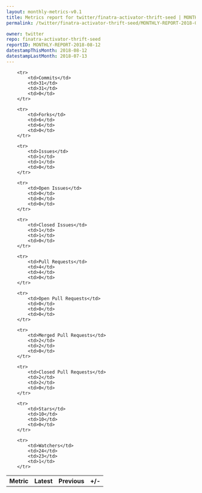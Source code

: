 ```yaml
---
layout: monthly-metrics-v0.1
title: Metrics report for twitter/finatra-activator-thrift-seed | MONTHLY-REPORT-2018-08-12 | 2018-08-12
permalink: /twitter/finatra-activator-thrift-seed/MONTHLY-REPORT-2018-08-12/

owner: twitter
repo: finatra-activator-thrift-seed
reportID: MONTHLY-REPORT-2018-08-12
datestampThisMonth: 2018-08-12
datestampLastMonth: 2018-07-13
---
```



<table style="width: 100%;">
    <tr>
        <th>Metric</th>
        <th>Latest</th>
        <th>Previous</th>
        <th>+/-</th>
    </tr>

        <tr>
            <td>Commits</td>
            <td>31</td>
            <td>31</td>
            <td>0</td>
        </tr>
        
        <tr>
            <td>Forks</td>
            <td>6</td>
            <td>6</td>
            <td>0</td>
        </tr>
        
        <tr>
            <td>Issues</td>
            <td>1</td>
            <td>1</td>
            <td>0</td>
        </tr>
        
        <tr>
            <td>Open Issues</td>
            <td>0</td>
            <td>0</td>
            <td>0</td>
        </tr>
        
        <tr>
            <td>Closed Issues</td>
            <td>1</td>
            <td>1</td>
            <td>0</td>
        </tr>
        
        <tr>
            <td>Pull Requests</td>
            <td>4</td>
            <td>4</td>
            <td>0</td>
        </tr>
        
        <tr>
            <td>Open Pull Requests</td>
            <td>0</td>
            <td>0</td>
            <td>0</td>
        </tr>
        
        <tr>
            <td>Merged Pull Requests</td>
            <td>2</td>
            <td>2</td>
            <td>0</td>
        </tr>
        
        <tr>
            <td>Closed Pull Requests</td>
            <td>2</td>
            <td>2</td>
            <td>0</td>
        </tr>
        
        <tr>
            <td>Stars</td>
            <td>10</td>
            <td>10</td>
            <td>0</td>
        </tr>
        
        <tr>
            <td>Watchers</td>
            <td>24</td>
            <td>23</td>
            <td>1</td>
        </tr>
        
</table>
